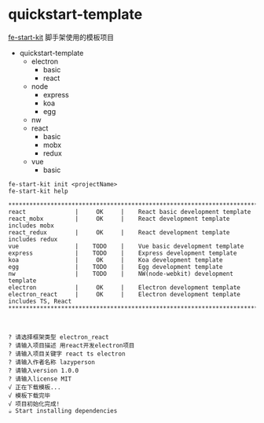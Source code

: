 # quickstart-template

[fe-start-kit](https://github.com/lazyperson/fe-start-kit) 脚手架使用的模板项目

- quickstart-template
    - electron
        - basic
        - react
    - node
        - express
        - koa
        - egg
    - nw
    - react
        - basic
        - mobx
        - redux
    - vue
        - basic


```
fe-start-kit init <projectName>
fe-start-kit help
```

```
*******************************************************************************
react              |     OK     |    React basic development template
react_mobx         |     OK     |    React development template includes mobx
react_redux        |     OK     |    React development template includes redux
vue                |    TODO    |    Vue basic development template
express            |    TODO    |    Express development template
koa                |     OK     |    Koa development template
egg                |    TODO    |    Egg development template
nw                 |    TODO    |    NW(node-webkit) development template
electron           |     OK     |    Electron development template
electron_react     |     OK     |    Electron development template includes TS, React
*******************************************************************************



? 请选择框架类型 electron_react
? 请输入项目描述 用react开发electron项目
? 请输入项目关键字 react ts electron
? 请输入作者名称 lazyperson
? 请输入version 1.0.0
? 请输入license MIT
√ 正在下载模板...
√ 模板下载完毕
√ 项目初始化完成!
☕️ Start installing dependencies


```
